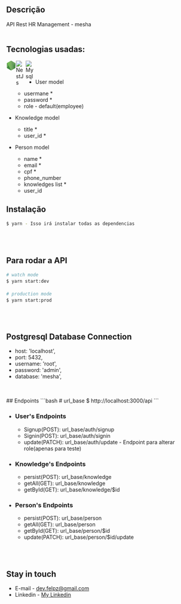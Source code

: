## Descrição

API Rest HR Management - mesha
</br>
</br>

## Tecnologias usadas:

<img align="left" alt="NestJs" width="26px" src="https://raw.githubusercontent.com/github/explore/80688e429a7d4ef2fca1e82350fe8e3517d3494d/topics/nodejs/nodejs.png" />
<img align="left" alt="NestJs" width="26px" src="https://avatars1.githubusercontent.com/u/28507035?s=200&v=4" />
<img align="left" alt="Mysql" width="26px" src="https://avatars.githubusercontent.com/u/177543?s=200&v=4" />
</br>
</br>

- User model
  - usermane *
  - password *
  - role - default(employee)

- Knowledge model
  - title *
  - user_id  *

- Person model
  - name *
  - email *
  - cpf *
  - phone_number
  - knowledges list *
  - user_id

## Instalação


```bash
$ yarn - Isso irá instalar todas as dependencias
```
</br>
</br>

## Para rodar a API


```bash
# watch mode
$ yarn start:dev

# production mode
$ yarn start:prod
```
</br>
</br>

## Postgresql Database Connection

- host: 'localhost',
- port: 5432,
- username: 'root',
- password: 'admin',
- database: 'mesha',
</br>
</br>
## Endpoints
```bash
# url_base
$ http://localhost:3000/api
```

- ### User's Endpoints
  - Signup(POST): url_base/auth/signup
  - Signin(POST): url_base/auth/signin
  - update(PATCH): url_base/auth/update - Endpoint para alterar role(apenas para teste)
  
- ### Knowledge's Endpoints
  - persist(POST): url_base/knowledge
  - getAll(GET): url_base/knowledge
  - getById(GET): url_base/knowledge/$id
- ### Person's Endpoints
  - persist(POST): url_base/person
  - getAll(GET): url_base/person
  - getById(GET): url_base/person/$id
  - update(PATCH): url_base/person/$id/update
</br>
</br>

## Stay in touch

- E-mail - dev.felpz@gmail.com
- Linkedin - [My Linkedin](https://www.linkedin.com/in/wanderson-felipe-freire-pereira-618654175/)

